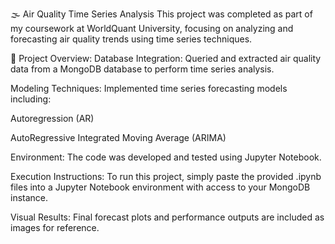 🌫️ Air Quality Time Series Analysis
This project was completed as part of my coursework at WorldQuant University, focusing on analyzing and forecasting air quality trends using time series techniques.

📌 Project Overview:
Database Integration: Queried and extracted air quality data from a MongoDB database to perform time series analysis.

Modeling Techniques: Implemented time series forecasting models including:

Autoregression (AR)

AutoRegressive Integrated Moving Average (ARIMA)

Environment: The code was developed and tested using Jupyter Notebook.

Execution Instructions: To run this project, simply paste the provided .ipynb files into a Jupyter Notebook environment with access to your MongoDB instance.

Visual Results: Final forecast plots and performance outputs are included as images for reference.

